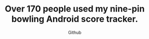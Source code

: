 ---
emoji: "🎳"
thumbnail: "bowling app.png"
title: "Over 170 people used my nine-pin bowling Android score tracker."
subtitle: "Github"
github: "https://github.com/asdfMaciej/niezbednik-kreglarza"
url: "/en/projects/bowlers-essential"
weight: 6
---